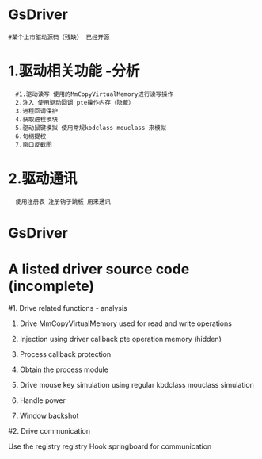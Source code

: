 # GsDriver
    #某个上市驱动源码（残缺） 已经开源
# 1.驱动相关功能  -分析
      #1.驱动读写 使用的MmCopyVirtualMemory进行读写操作
      2.注入 使用驱动回调 pte操作内存（隐藏）
      3.进程回调保护 
      4.获取进程模块
      5.驱动鼠键模拟 使用常规kbdclass mouclass 来模拟
      6.句柄提权
      7.窗口反截图  
  # 2.驱动通讯
      使用注册表 注册钩子跳板 用来通讯


# GsDriver

# A listed driver source code (incomplete)

#1. Drive related functions - analysis

1. Drive MmCopyVirtualMemory used for read and write operations

2. Injection using driver callback pte operation memory (hidden)

3. Process callback protection

4. Obtain the process module

5. Drive mouse key simulation using regular kbdclass mouclass simulation

6. Handle power

7. Window backshot

#2. Drive communication

Use the registry registry Hook springboard for communication
  
  
